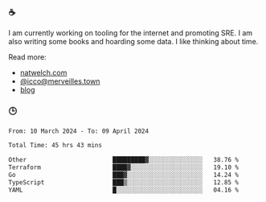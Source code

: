 ### ☕

I am currently working on tooling for the internet and promoting SRE. I am also writing some books and hoarding some data. I like thinking about time. 

Read more:

 - [natwelch.com](https://natwelch.com)
 - [@icco@merveilles.town](https://merveilles.town/@icco)
 - [blog](https://writing.natwelch.com)

### 🕒

<!--START_SECTION:waka-->

```txt
From: 10 March 2024 - To: 09 April 2024

Total Time: 45 hrs 43 mins

Other                        █████████▓░░░░░░░░░░░░░░░   38.76 %
Terraform                    ████▓░░░░░░░░░░░░░░░░░░░░   19.10 %
Go                           ███▓░░░░░░░░░░░░░░░░░░░░░   14.24 %
TypeScript                   ███▒░░░░░░░░░░░░░░░░░░░░░   12.85 %
YAML                         █░░░░░░░░░░░░░░░░░░░░░░░░   04.16 %
```

<!--END_SECTION:waka-->
